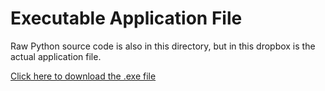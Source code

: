# Executable Application File

Raw Python source code is also in this directory, but in this dropbox is the actual application file.

[Click here to download the .exe file](https://www.dropbox.com/scl/fi/9bylvutkh2gi2lcl8evyy/Sorting-Algorithms-App.zip?rlkey=cjlje4p77f3cxztynu25vc5na&st=3lov3jsa&dl=0)
